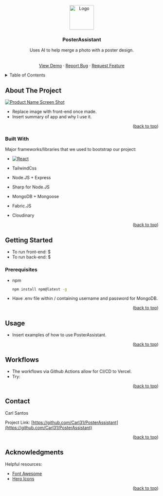 <!-- Improved compatibility of back to top link: See: https://github.com/othneildrew/Best-README-Template/pull/73 -->
<a name="readme-top"></a>


<!-- PROJECT LOGO -->
<br />
<div align="center">
  <a href="https://github.com/Carl31/PosterAssistant">
    <img src="images/logo.png" alt="Logo" width="80" height="80">
  </a>

  <h3 align="center">PosterAssistant</h3>

  <p align="center">
    Uses AI to help merge a photo with a poster design.
    <br />
    <br />
    <br />
    <a href="https://">View Demo</a>
    ·
    <a href="https://github.com/Carl31/PosterAssistant/issues">Report Bug</a>
    ·
    <a href="https://github.com/Carl31/PosterAssistant/issues">Request Feature</a>
  </p>
</div>



<!-- TABLE OF CONTENTS -->
<details>
  <summary>Table of Contents</summary>
  <ol>
    <li>
      <a href="#about-the-project">About The Project</a>
      <ul>
        <li><a href="#built-with">Built With</a></li>
      </ul>
    </li>
    <li>
      <a href="#getting-started">Getting Started</a>
      <ul>
        <li><a href="#prerequisites">Prerequisites</a></li>
      </ul>
    </li>
    <li><a href="#usage">Usage</a></li>
    <li><a href="#usage">Workflows</a></li>
    <li><a href="#contact">Contact</a></li>
    <li><a href="#acknowledgments">Acknowledgments</a></li>
  </ol>
</details>



<!-- ABOUT THE PROJECT -->
## About The Project

[![Product Name Screen Shot][product-screenshot]](https://example.com)

- Replace image with front-end once made.
- Insert summary of app and why I use it.

<p align="right">(<a href="#readme-top">back to top</a>)</p>



### Built With

Major frameworks/libraries that we used to bootstrap our project:

* [![React][React.js]][React-url]
* TailwindCss

* Node.JS + Express
* Sharp for Node.JS
* MongoDB + Mongoose

* Fabric.JS
* Cloudinary


<p align="right">(<a href="#readme-top">back to top</a>)</p>



<!-- GETTING STARTED -->
## Getting Started

- To run front-end: $
- To run back-end: $

### Prerequisites

* npm
  ```sh
  npm install npm@latest -g
  ```
* Have .env file within / containing username and password for MongoDB.

<p align="right">(<a href="#readme-top">back to top</a>)</p>



<!-- USAGE EXAMPLES -->
## Usage

- Insert examples of how to use PosterAssistant.

<p align="right">(<a href="#readme-top">back to top</a>)</p>


<!-- WORKFLOWS -->
## Workflows

- The workflows via Github Actions allow for CI/CD to Vercel.
- Try:

<p align="right">(<a href="#readme-top">back to top</a>)</p>



<!-- CONTACT -->
## Contact

Carl Santos

Project Link: [https://github.com/Carl31/PosterAssistant](https://github.com/Carl31/PosterAssistant)

<p align="right">(<a href="#readme-top">back to top</a>)</p>



<!-- ACKNOWLEDGMENTS -->
## Acknowledgments

Helpful resources:

* [Font Awesome](https://fontawesome.com)
* [Hero Icons](https://heroicons.com/)

<p align="right">(<a href="#readme-top">back to top</a>)</p>



<!-- MARKDOWN LINKS & IMAGES -->
[product-screenshot]: images/screenshot.png
[Next.js]: https://img.shields.io/badge/next.js-000000?style=for-the-badge&logo=nextdotjs&logoColor=white
[Next-url]: https://nextjs.org/
[React.js]: https://img.shields.io/badge/React-20232A?style=for-the-badge&logo=react&logoColor=61DAFB
[React-url]: https://reactjs.org/
[Tailwind-url]: https://tailwindcss.com/
[Nest.url]: https://nest.js.com
[Typescript]: https://typescriptlang.org
